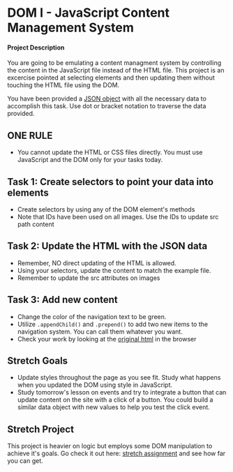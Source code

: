 # DOM I - JavaScript Content Management System

#### Project Description
You are going to be emulating a content managment system by controlling the content in the JavaScript file instead of the HTML file. This project is an excercise pointed at selecting elements and then updating them without touching the HTML file using the DOM.

You have been provided a [JSON object](js/index.js) with all the necessary data to accomplish this task.  Use dot or bracket notation to traverse the data provided.

## ONE RULE
* You cannot update the HTML or CSS files directly.  You must use JavaScript and the DOM only for your tasks today.

## Task 1: Create selectors to point your data into elements
 * Create selectors by using any of the DOM element's methods
 * Note that IDs have been used on all images.  Use the IDs to update src path content

## Task 2: Update the HTML with the JSON data
* Remember, NO direct updating of the HTML is allowed.
* Using your selectors, update the content to match the example file.
* Remember to update the src attributes on images

## Task 3: Add new content
* Change the color of the navigation text to be green.
* Utilize `.appendChild()` and `.prepend()` to add two new items to the navigation system. You can call them whatever you want.
* Check your work by looking at the [original html](original.html) in the browser

## Stretch Goals
* Update styles throughout the page as you see fit.  Study what happens when you updated the DOM using style in JavaScript.  
* Study tomorrow's lesson on events and try to integrate a button that can update content on the site with a click of a button.  You could build a similar data object with new values to help you test the click event.

## Stretch Project
This project is heavier on logic but employs some DOM manipulation to achieve it's goals.  Go check it out here: [stretch assignment](stretch-assignment) and see how far you can get. 